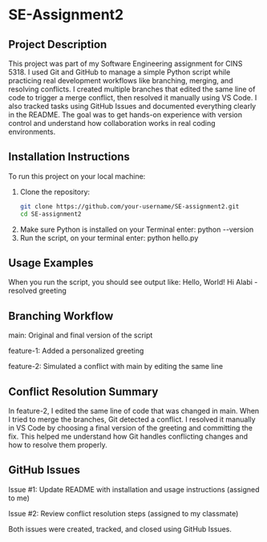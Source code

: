 # SE-Assignment2

## Project Description
This project was part of my Software Engineering assignment for CINS 5318. I used Git and GitHub to manage a simple Python script while practicing real development workflows like branching, merging, and resolving conflicts. I created multiple branches that edited the same line of code to trigger a merge conflict, then resolved it manually using VS Code. I also tracked tasks using GitHub Issues and documented everything clearly in the README. The goal was to get hands-on experience with version control and understand how collaboration works in real coding environments.

## Installation Instructions

To run this project on your local machine:
1. Clone the repository:
   ```bash
   git clone https://github.com/your-username/SE-assignment2.git
   cd SE-assignment2
2. Make sure Python is installed on your Terminal enter:
   python --version
3. Run the script, on your terminal enter:
   python hello.py

 ## Usage Examples
 When you run the script, you should see output like:
 Hello, World!
 Hi Alabi - resolved greeting

## Branching Workflow
main: Original and final version of the script

feature-1: Added a personalized greeting

feature-2: Simulated a conflict with main by editing the same line

## Conflict Resolution Summary
In feature-2, I edited the same line of code that was changed in main. When I tried to merge the branches, Git detected a conflict. I resolved it manually in VS Code by choosing a final version of the greeting and committing the fix. This helped me understand how Git handles conflicting changes and how to resolve them properly.

## GitHub Issues
Issue #1: Update README with installation and usage instructions (assigned to me)

Issue #2: Review conflict resolution steps (assigned to my classmate)

Both issues were created, tracked, and closed using GitHub Issues.
